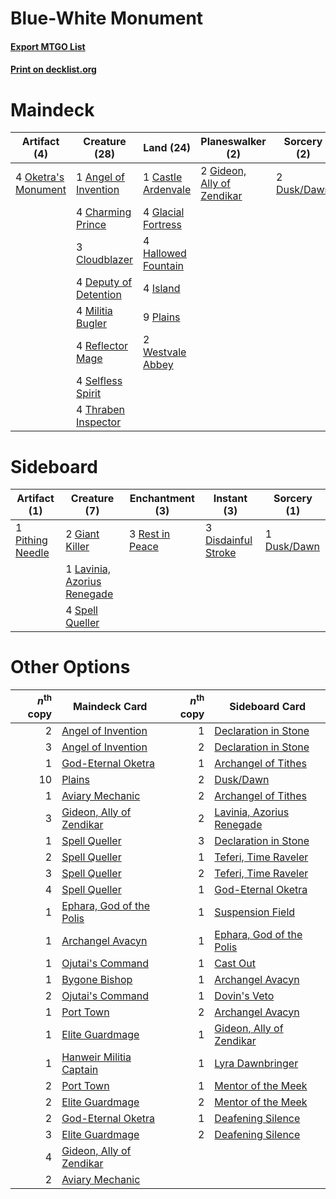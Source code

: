 # Blue-White Monument

#### [Export MTGO List](../collection/Blue-White%20Monument/Blue-White%20Monument.txt)
#### [Print on decklist.org](http://decklist.org/?deckmain=1%09Angel%20of%20Invention%0A1%09Castle%20Ardenvale%0A4%09Charming%20Prince%0A3%09Cloudblazer%0A4%09Deputy%20of%20Detention%0A2%09Dusk/Dawn%0A2%09Gideon,%20Ally%20of%20Zendikar%0A4%09Glacial%20Fortress%0A4%09Hallowed%20Fountain%0A4%09Island%0A4%09Militia%20Bugler%0A4%09Oketra's%20Monument%0A9%09Plains%0A4%09Reflector%20Mage%0A4%09Selfless%20Spirit%0A4%09Thraben%20Inspector%0A2%09Westvale%20Abbey&deckside=3%09Disdainful%20Stroke%0A1%09Dusk/Dawn%0A2%09Giant%20Killer%0A1%09Lavinia,%20Azorius%20Renegade%0A1%09Pithing%20Needle%0A3%09Rest%20in%20Peace%0A4%09Spell%20Queller)
# Maindeck

|                                         Artifact (4)                                         |                                         Creature (28)                                          |                                          Land (24)                                          |                                          Planeswalker (2)                                           |                                     Sorcery (2)                                      |
|----------------------------------------------------------------------------------------------|------------------------------------------------------------------------------------------------|---------------------------------------------------------------------------------------------|-----------------------------------------------------------------------------------------------------|--------------------------------------------------------------------------------------|
|4 [Oketra's Monument](http://gatherer.wizards.com/Pages/Card/Details.aspx?multiverseid=426935)|1 [Angel of Invention](http://gatherer.wizards.com/Pages/Card/Details.aspx?multiverseid=417577) |1 [Castle Ardenvale](http://gatherer.wizards.com/Pages/Card/Details.aspx?multiverseid=473200)|2 [Gideon, Ally of Zendikar](http://gatherer.wizards.com/Pages/Card/Details.aspx?multiverseid=401897)|2 [Dusk/Dawn](http://gatherer.wizards.com/Pages/Card/Details.aspx?multiverseid=426912)|
|                                                                                              |4 [Charming Prince](http://gatherer.wizards.com/Pages/Card/Details.aspx?multiverseid=472970)    |4 [Glacial Fortress](http://gatherer.wizards.com/Pages/Card/Details.aspx?multiverseid=190562)|                                                                                                     |                                                                                      |
|                                                                                              |3 [Cloudblazer](http://gatherer.wizards.com/Pages/Card/Details.aspx?multiverseid=442190)        |4 [Hallowed Fountain](http://gatherer.wizards.com/Pages/Card/Details.aspx?multiverseid=97071)|                                                                                                     |                                                                                      |
|                                                                                              |4 [Deputy of Detention](http://gatherer.wizards.com/Pages/Card/Details.aspx?multiverseid=457309)|4 [Island](http://gatherer.wizards.com/Pages/Card/Details.aspx?multiverseid=439857)          |                                                                                                     |                                                                                      |
|                                                                                              |4 [Militia Bugler](http://gatherer.wizards.com/Pages/Card/Details.aspx?multiverseid=447165)     |9 [Plains](http://gatherer.wizards.com/Pages/Card/Details.aspx?multiverseid=439856)          |                                                                                                     |                                                                                      |
|                                                                                              |4 [Reflector Mage](http://gatherer.wizards.com/Pages/Card/Details.aspx?multiverseid=407667)     |2 [Westvale Abbey](http://gatherer.wizards.com/Pages/Card/Details.aspx?multiverseid=410049)  |                                                                                                     |                                                                                      |
|                                                                                              |4 [Selfless Spirit](http://gatherer.wizards.com/Pages/Card/Details.aspx?multiverseid=414332)    |                                                                                             |                                                                                                     |                                                                                      |
|                                                                                              |4 [Thraben Inspector](http://gatherer.wizards.com/Pages/Card/Details.aspx?multiverseid=409784)  |                                                                                             |                                                                                                     |                                                                                      |


# Sideboard

|                                       Artifact (1)                                        |                                             Creature (7)                                             |                                     Enchantment (3)                                      |                                         Instant (3)                                          |                                     Sorcery (1)                                      |
|-------------------------------------------------------------------------------------------|------------------------------------------------------------------------------------------------------|------------------------------------------------------------------------------------------|----------------------------------------------------------------------------------------------|--------------------------------------------------------------------------------------|
|1 [Pithing Needle](http://gatherer.wizards.com/Pages/Card/Details.aspx?multiverseid=129526)|2 [Giant Killer](http://gatherer.wizards.com/Pages/Card/Details.aspx?multiverseid=472976)             |3 [Rest in Peace](http://gatherer.wizards.com/Pages/Card/Details.aspx?multiverseid=442021)|3 [Disdainful Stroke](http://gatherer.wizards.com/Pages/Card/Details.aspx?multiverseid=420705)|1 [Dusk/Dawn](http://gatherer.wizards.com/Pages/Card/Details.aspx?multiverseid=426912)|
|                                                                                           |1 [Lavinia, Azorius Renegade](http://gatherer.wizards.com/Pages/Card/Details.aspx?multiverseid=457333)|                                                                                          |                                                                                              |                                                                                      |
|                                                                                           |4 [Spell Queller](http://gatherer.wizards.com/Pages/Card/Details.aspx?multiverseid=414494)            |                                                                                          |                                                                                              |                                                                                      |


# Other Options

|*n*<sup>th</sup> copy|                                           Maindeck Card                                           |*n*<sup>th</sup> copy|                                           Sideboard Card                                           |
|--------------------:|---------------------------------------------------------------------------------------------------|--------------------:|----------------------------------------------------------------------------------------------------|
|                    2|[Angel of Invention](http://gatherer.wizards.com/Pages/Card/Details.aspx?multiverseid=417577)      |                    1|[Declaration in Stone](http://gatherer.wizards.com/Pages/Card/Details.aspx?multiverseid=409750)     |
|                    3|[Angel of Invention](http://gatherer.wizards.com/Pages/Card/Details.aspx?multiverseid=417577)      |                    2|[Declaration in Stone](http://gatherer.wizards.com/Pages/Card/Details.aspx?multiverseid=409750)     |
|                    1|[God-Eternal Oketra](http://gatherer.wizards.com/Pages/Card/Details.aspx?multiverseid=460943)      |                    1|[Archangel of Tithes](http://gatherer.wizards.com/Pages/Card/Details.aspx?multiverseid=398571)      |
|                   10|[Plains](http://gatherer.wizards.com/Pages/Card/Details.aspx?multiverseid=439856)                  |                    2|[Dusk/Dawn](http://gatherer.wizards.com/Pages/Card/Details.aspx?multiverseid=426912)                |
|                    1|[Aviary Mechanic](http://gatherer.wizards.com/Pages/Card/Details.aspx?multiverseid=417579)         |                    2|[Archangel of Tithes](http://gatherer.wizards.com/Pages/Card/Details.aspx?multiverseid=398571)      |
|                    3|[Gideon, Ally of Zendikar](http://gatherer.wizards.com/Pages/Card/Details.aspx?multiverseid=401897)|                    2|[Lavinia, Azorius Renegade](http://gatherer.wizards.com/Pages/Card/Details.aspx?multiverseid=457333)|
|                    1|[Spell Queller](http://gatherer.wizards.com/Pages/Card/Details.aspx?multiverseid=414494)           |                    3|[Declaration in Stone](http://gatherer.wizards.com/Pages/Card/Details.aspx?multiverseid=409750)     |
|                    2|[Spell Queller](http://gatherer.wizards.com/Pages/Card/Details.aspx?multiverseid=414494)           |                    1|[Teferi, Time Raveler](http://gatherer.wizards.com/Pages/Card/Details.aspx?multiverseid=461148)     |
|                    3|[Spell Queller](http://gatherer.wizards.com/Pages/Card/Details.aspx?multiverseid=414494)           |                    2|[Teferi, Time Raveler](http://gatherer.wizards.com/Pages/Card/Details.aspx?multiverseid=461148)     |
|                    4|[Spell Queller](http://gatherer.wizards.com/Pages/Card/Details.aspx?multiverseid=414494)           |                    1|[God-Eternal Oketra](http://gatherer.wizards.com/Pages/Card/Details.aspx?multiverseid=460943)       |
|                    1|[Ephara, God of the Polis](http://gatherer.wizards.com/Pages/Card/Details.aspx?multiverseid=378517)|                    1|[Suspension Field](http://gatherer.wizards.com/Pages/Card/Details.aspx?multiverseid=386682)         |
|                    1|[Archangel Avacyn](http://gatherer.wizards.com/Pages/Card/Details.aspx?multiverseid=409741)        |                    1|[Ephara, God of the Polis](http://gatherer.wizards.com/Pages/Card/Details.aspx?multiverseid=378517) |
|                    1|[Ojutai's Command](http://gatherer.wizards.com/Pages/Card/Details.aspx?multiverseid=394642)        |                    1|[Cast Out](http://gatherer.wizards.com/Pages/Card/Details.aspx?multiverseid=426710)                 |
|                    1|[Bygone Bishop](http://gatherer.wizards.com/Pages/Card/Details.aspx?multiverseid=409746)           |                    1|[Archangel Avacyn](http://gatherer.wizards.com/Pages/Card/Details.aspx?multiverseid=409741)         |
|                    2|[Ojutai's Command](http://gatherer.wizards.com/Pages/Card/Details.aspx?multiverseid=394642)        |                    1|[Dovin's Veto](http://gatherer.wizards.com/Pages/Card/Details.aspx?multiverseid=461120)             |
|                    1|[Port Town](http://gatherer.wizards.com/Pages/Card/Details.aspx?multiverseid=410046)               |                    2|[Archangel Avacyn](http://gatherer.wizards.com/Pages/Card/Details.aspx?multiverseid=409741)         |
|                    1|[Elite Guardmage](http://gatherer.wizards.com/Pages/Card/Details.aspx?multiverseid=461122)         |                    1|[Gideon, Ally of Zendikar](http://gatherer.wizards.com/Pages/Card/Details.aspx?multiverseid=401897) |
|                    1|[Hanweir Militia Captain](http://gatherer.wizards.com/Pages/Card/Details.aspx?multiverseid=409759) |                    1|[Lyra Dawnbringer](http://gatherer.wizards.com/Pages/Card/Details.aspx?multiverseid=442914)         |
|                    2|[Port Town](http://gatherer.wizards.com/Pages/Card/Details.aspx?multiverseid=410046)               |                    1|[Mentor of the Meek](http://gatherer.wizards.com/Pages/Card/Details.aspx?multiverseid=389594)       |
|                    2|[Elite Guardmage](http://gatherer.wizards.com/Pages/Card/Details.aspx?multiverseid=461122)         |                    2|[Mentor of the Meek](http://gatherer.wizards.com/Pages/Card/Details.aspx?multiverseid=389594)       |
|                    2|[God-Eternal Oketra](http://gatherer.wizards.com/Pages/Card/Details.aspx?multiverseid=460943)      |                    1|[Deafening Silence](http://gatherer.wizards.com/Pages/Card/Details.aspx?multiverseid=472972)        |
|                    3|[Elite Guardmage](http://gatherer.wizards.com/Pages/Card/Details.aspx?multiverseid=461122)         |                    2|[Deafening Silence](http://gatherer.wizards.com/Pages/Card/Details.aspx?multiverseid=472972)        |
|                    4|[Gideon, Ally of Zendikar](http://gatherer.wizards.com/Pages/Card/Details.aspx?multiverseid=401897)|                     |                                                                                                    |
|                    2|[Aviary Mechanic](http://gatherer.wizards.com/Pages/Card/Details.aspx?multiverseid=417579)         |                     |                                                                                                    |

